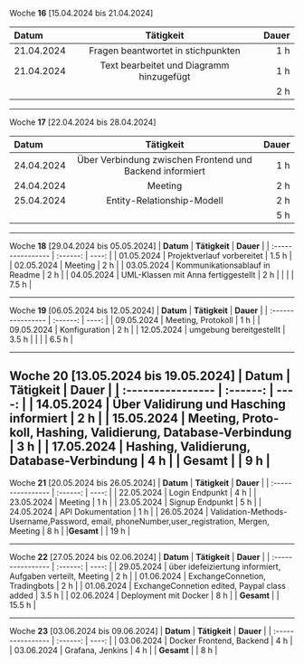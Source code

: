 Woche **16** [15.04.2024 bis 21.04.2024]

| **Datum**              | **Tätigkeit** | **Dauer** |
| :---------------- | :------: | ----: |
| 21.04.2024     |   Fragen beantwortet in stichpunkten   | 1 h |
| 21.04.2024         |   Text bearbeitet und Diagramm hinzugefügt | 1 h |
|          |    | 2 h |

---

Woche **17** [22.04.2024 bis 28.04.2024]

| **Datum**              | **Tätigkeit** | **Dauer** |
| :---------------- | :------: | ----: |
| 24.04.2024     |   Über Verbindung zwischen Frontend und Backend informiert   | 1 h |
| 24.04.2024     |   Meeting   | 2 h |
| 25.04.2024         |   Entity-Relationship-Modell | 2 h |
|          |    | 5 h |
---

Woche **18** [29.04.2024 bis 05.05.2024]
| **Datum**              | **Tätigkeit** | **Dauer** |
| :---------------- | :------: | ----: |
| 01.05.2024     |   Projektverlauf vorbereitet   | 1.5 h |
| 02.05.2024         |   Meeting | 2 h |
| 03.05.2024         |   Kommunikationsablauf in Readme | 2 h |
| 04.05.2024         |   UML-Klassen mit Anna fertiggestellt | 2 h |
|          |    | 7.5 h |


---
Woche **19** [06.05.2024 bis 12.05.2024]
| **Datum**              | **Tätigkeit** | **Dauer** |
| :---------------- | :------: | ----: |
| 09.05.2024         |   Meeting, Pro­to­koll | 1 h |
| 09.05.2024         |   Kon­fi­gu­ra­ti­on | 2 h |
| 12.05.2024         |   umgebung bereitgestellt | 3.5 h |
|          |    | 6.5 h |

---
Woche **20** [13.05.2024 bis 19.05.2024]
| **Datum**              | **Tätigkeit** | **Dauer** |
| :---------------- | :------: | ----: |
| 14.05.2024         |   Über Validirung und Hasching informiert | 2 h |
| 15.05.2024         |   Meeting, Pro­to­koll, Hashing, Validierung, Database-Verbindung | 3 h |
| 17.05.2024         |   Hashing, Validierung, Database-Verbindung | 4 h |
| **Gesamt**         |    | 9 h |
---
Woche **21** [20.05.2024 bis 26.05.2024]
| **Datum**              | **Tätigkeit** | **Dauer** |
| :---------------- | :------: | ----: |
| 22.05.2024         |   Login Endpunkt | 4 h |
| 23.05.2024         |   Meeting | 1 h |
| 23.05.2024         |   Signup Endpunkt | 5 h |
| 24.05.2024         |   API Dokumentation | 1 h |
| 26.05.2024         |  Validation-Methods-Username,Password, email, phoneNumber,user_registration, Mergen, Meeting    | 8 h |
|**Gesamt**          |    | 19 h |

---
Woche **22** [27.05.2024 bis 02.06.2024]
| **Datum**              | **Tätigkeit** | **Dauer** |
| :---------------- | :------: | ----: |
| 29.05.2024         |   über idefeiziertung informiert, Aufgaben verteilt, Meeting | 2 h |
| 01.06.2024         |   ExchangeConnetion, Tradingbots | 2 h |
| 01.06.2024         |   ExchangeConnetion edited, Paypal class added | 3.5 h |
| 02.06.2024         |   Deployment mit Docker | 8 h |
|     **Gesamt**     |    | 15.5 h |

---
Woche **23** [03.06.2024 bis 09.06.2024]
| **Datum**              | **Tätigkeit** | **Dauer** |
| :---------------- | :------: | ----: |
| 03.06.2024         |   Docker Frontend, Backend | 4 h |
| 03.06.2024         |   Grafana, Jenkins | 4 h |
|     **Gesamt**     |    | 8 h |


